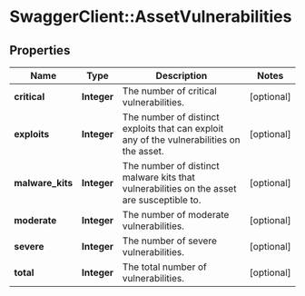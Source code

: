 # SwaggerClient::AssetVulnerabilities

## Properties
Name | Type | Description | Notes
------------ | ------------- | ------------- | -------------
**critical** | **Integer** | The number of critical vulnerabilities. | [optional] 
**exploits** | **Integer** | The number of distinct exploits that can exploit any of the vulnerabilities on the asset. | [optional] 
**malware_kits** | **Integer** | The number of distinct malware kits that vulnerabilities on the asset are susceptible to. | [optional] 
**moderate** | **Integer** | The number of moderate vulnerabilities. | [optional] 
**severe** | **Integer** | The number of severe vulnerabilities. | [optional] 
**total** | **Integer** | The total number of vulnerabilities. | [optional] 

